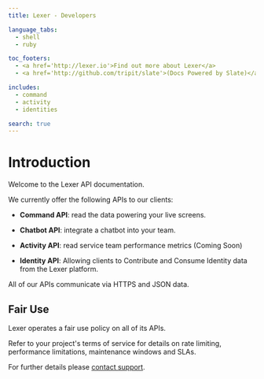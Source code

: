 ```yaml
---
title: Lexer - Developers

language_tabs:
  - shell
  - ruby

toc_footers:
  - <a href='http://lexer.io'>Find out more about Lexer</a>
  - <a href='http://github.com/tripit/slate'>(Docs Powered by Slate)</a>

includes:
  - command
  - activity
  - identities

search: true
---
```


# Introduction

Welcome to the Lexer API documentation.

We currently offer the following APIs to our clients:

- **Command API**: read the data powering your live screens.

- **Chatbot API**: integrate a chatbot into your team.

- **Activity API**: read service team performance metrics (Coming Soon)

- **Identity API**: Allowing clients to Contribute and Consume Identity data from the Lexer platform.

All of our APIs communicate via HTTPS and JSON data.


## Fair Use

Lexer operates a fair use policy on all of its APIs.

Refer to your project's terms of service for details on rate limiting, performance limitations, maintenance windows and SLAs.

For further details please [contact support](mailto:support@lexer.io).



